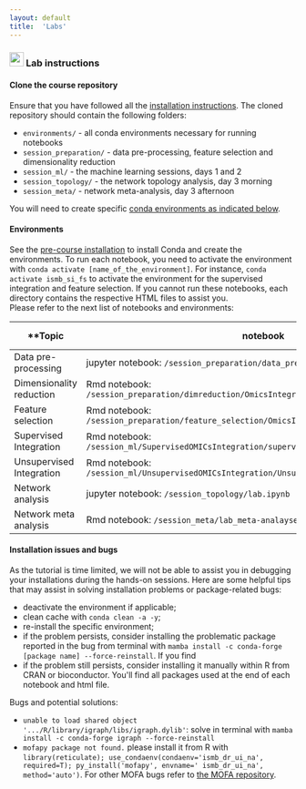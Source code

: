 ```yaml
---
layout: default
title:  'Labs'
---
```


### <img border="0" src="https://www.svgrepo.com/show/7421/computer.svg" width="25" height="25"> Lab instructions

#### Clone the course repository
  
Ensure that you have followed all the [installation instructions](./precourse.html). The cloned repository should contain the following folders:
- `environments/` - all conda environments necessary for running notebooks
- `session_preparation/` - data pre-processing, feature selection and dimensionality reduction
- `session_ml/` - the machine learning sessions, days 1 and 2
- `session_topology/` - the network topology analysis, day 3 morning
- `session_meta/` - network meta-analysis, day 3 afternoon

You will need to create specific [conda environments as indicated below](#environments).

#### Environments
See the [pre-course installation](./precourse.md) to install Conda and create the environments. To run each notebook, you need to activate the environment with `conda activate [name_of_the_environment]`. For instance, `conda activate ismb_si_fs` to activate the environment for the supervised integration and feature selection. If you cannot run these notebooks, each directory contains the respective HTML files to assist you.  
Please refer to the next list of notebooks and environments:  

| **Topic			  		| notebook 																						| environment name** 		|
| --------------------------|-----------------------------------------------------------------------------------------------|---------------------------|
| Data pre-processing 		| jupyter notebook: `/session_preparation/data_preparation/preprocessing.ipynb` 				| `ismb_prep` 				|
| Dimensionality reduction	| Rmd notebook: `/session_preparation/dimreduction/OmicsIntegration_DimensionReduction.Rmd`		| `ismb_dr_ui_na`			|
| Feature selection			| Rmd notebook: `/session_preparation/feature_selection/OmicsIntegration_FeatureSelection.Rmd`	| `ismb_si_fs`				|
| Supervised Integration 	| Rmd notebook: `/session_ml/SupervisedOMICsIntegration/supervised_omics_integr_CLL.Rmd`		| `ismb_si_fs`				|
| Unsupervised Integration 	| Rmd notebook: `/session_ml/UnsupervisedOMICsIntegration/UnsupervisedOMICsIntegration.Rmd`		| `ismb_dr_ui_na`			|
| Network analysis 			| jupyter notebook: `/session_topology/lab.ipynb`												| `ismb_dr_ui_na`			|
| Network meta analysis 	| Rmd notebook: `/session_meta/lab_meta-analayses-v2.Rmd`										| to create from within R 	|


#### Installation issues and bugs
As the tutorial is time limited, we will not be able to assist you in debugging your installations during the hands-on sessions. Here are some helpful tips that may assist in solving installation problems or package-related bugs:  
- deactivate the environment if applicable;  
- clean cache with `conda clean -a -y`;  
- re-install the specific environment;  
- if the problem persists, consider installing the problematic package reported in the bug from terminal with `mamba install -c conda-forge [package name] --force-reinstall`. If you find 
- if the problem still persists, consider installing it manually within R from CRAN or bioconductor. You'll find all packages used at the end of each notebook and html file.

Bugs and potential solutions:
- `unable to load shared object '.../R/library/igraph/libs/igraph.dylib'`: solve in terminal with `mamba install -c conda-forge igraph --force-reinstall`  
- `mofapy package not found.` please install it from R with `library(reticulate); use_condaenv(condaenv='ismb_dr_ui_na', required=T); py_install('mofapy', envname=' ismb_dr_ui_na', method='auto')`. For other MOFA bugs refer to [the MOFA repository](https://github.com/bioFAM/MOFA).